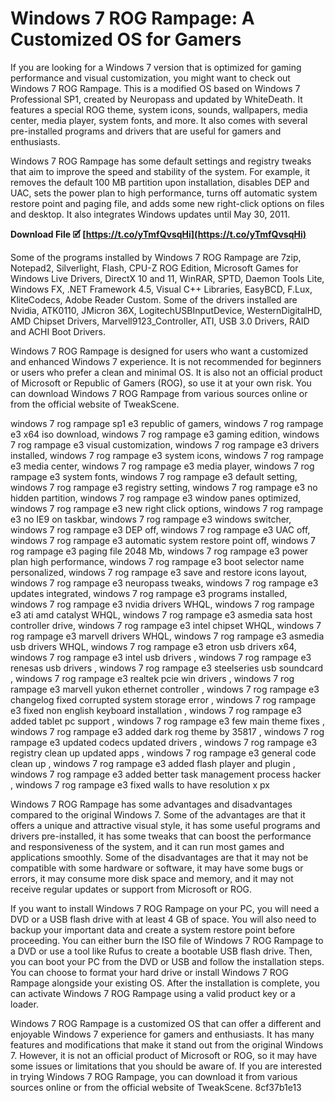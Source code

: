 
 
# Windows 7 ROG Rampage: A Customized OS for Gamers
 
If you are looking for a Windows 7 version that is optimized for gaming performance and visual customization, you might want to check out Windows 7 ROG Rampage. This is a modified OS based on Windows 7 Professional SP1, created by Neuropass and updated by WhiteDeath. It features a special ROG theme, system icons, sounds, wallpapers, media center, media player, system fonts, and more. It also comes with several pre-installed programs and drivers that are useful for gamers and enthusiasts.
 
Windows 7 ROG Rampage has some default settings and registry tweaks that aim to improve the speed and stability of the system. For example, it removes the default 100 MB partition upon installation, disables DEP and UAC, sets the power plan to high performance, turns off automatic system restore point and paging file, and adds some new right-click options on files and desktop. It also integrates Windows updates until May 30, 2011.
 
**Download File 🗹 [https://t.co/yTmfQvsqHi](https://t.co/yTmfQvsqHi)**


 
Some of the programs installed by Windows 7 ROG Rampage are 7zip, Notepad2, Silverlight, Flash, CPU-Z ROG Edition, Microsoft Games for Windows Live Drivers, DirectX 10 and 11, WinRAR, SPTD, Daemon Tools Lite, Windows FX, .NET Framework 4.5, Visual C++ Libraries, EasyBCD, F.Lux, KliteCodecs, Adobe Reader Custom. Some of the drivers installed are Nvidia, ATK0110, JMicron 36X, LogitechUSBInputDevice, WesternDigitalHD, AMD Chipset Drivers, Marvell9123\_Controller, ATI, USB 3.0 Drivers, RAID and ACHI Boot Drivers.
 
Windows 7 ROG Rampage is designed for users who want a customized and enhanced Windows 7 experience. It is not recommended for beginners or users who prefer a clean and minimal OS. It is also not an official product of Microsoft or Republic of Gamers (ROG), so use it at your own risk. You can download Windows 7 ROG Rampage from various sources online or from the official website of TweakScene.
 
windows 7 rog rampage sp1 e3 republic of gamers,  windows 7 rog rampage e3 x64 iso download,  windows 7 rog rampage e3 gaming edition,  windows 7 rog rampage e3 visual customization,  windows 7 rog rampage e3 drivers installed,  windows 7 rog rampage e3 system icons,  windows 7 rog rampage e3 media center,  windows 7 rog rampage e3 media player,  windows 7 rog rampage e3 system fonts,  windows 7 rog rampage e3 default setting,  windows 7 rog rampage e3 registry setting,  windows 7 rog rampage e3 no hidden partition,  windows 7 rog rampage e3 window panes optimized,  windows 7 rog rampage e3 new right click options,  windows 7 rog rampage e3 no IE9 on taskbar,  windows 7 rog rampage e3 windows switcher,  windows 7 rog rampage e3 DEP off,  windows 7 rog rampage e3 UAC off,  windows 7 rog rampage e3 automatic system restore point off,  windows 7 rog rampage e3 paging file 2048 Mb,  windows 7 rog rampage e3 power plan high performance,  windows 7 rog rampage e3 boot selector name personalized,  windows 7 rog rampage e3 save and restore icons layout,  windows 7 rog rampage e3 neuropass tweaks,  windows 7 rog rampage e3 updates integrated,  windows 7 rog rampage e3 programs installed,  windows 7 rog rampage e3 nvidia drivers WHQL,  windows 7 rog rampage e3 ati amd catalyst WHQL,  windows 7 rog rampage e3 asmedia sata host controller drive,  windows 7 rog rampage e3 intel chipset WHQL,  windows 7 rog rampage e3 marvell drivers WHQL,  windows 7 rog rampage e3 asmedia usb drivers WHQL,  windows 7 rog rampage e3 etron usb drivers x64,  windows 7 rog rampage e3 intel usb drivers ,  windows 7 rog rampage e3 renesas usb drivers ,  windows 7 rog rampage e3 steelseries usb soundcard ,  windows 7 rog rampage e3 realtek pcie win drivers ,  windows 7 rog rampage e3 marvell yukon ethernet controller ,  windows 7 rog rampage e3 changelog fixed corrupted system storage error ,  windows 7 rog rampage e3 fixed non english keyboard installation ,  windows 7 rog rampage e3 added tablet pc support ,  windows 7 rog rampage e3 few main theme fixes ,  windows 7 rog rampage e3 added dark rog theme by 35817 ,  windows 7 rog rampage e3 updated codecs updated drivers ,  windows 7 rog rampage e3 registry clean up updated apps ,  windows 7 rog rampage e3 general code clean up ,  windows 7 rog rampage e3 added flash player and plugin ,  windows 7 rog rampage e3 added better task management process hacker ,  windows 7 rog rampage e3 fixed walls to have resolution x px
  
Windows 7 ROG Rampage has some advantages and disadvantages compared to the original Windows 7. Some of the advantages are that it offers a unique and attractive visual style, it has some useful programs and drivers pre-installed, it has some tweaks that can boost the performance and responsiveness of the system, and it can run most games and applications smoothly. Some of the disadvantages are that it may not be compatible with some hardware or software, it may have some bugs or errors, it may consume more disk space and memory, and it may not receive regular updates or support from Microsoft or ROG.
 
If you want to install Windows 7 ROG Rampage on your PC, you will need a DVD or a USB flash drive with at least 4 GB of space. You will also need to backup your important data and create a system restore point before proceeding. You can either burn the ISO file of Windows 7 ROG Rampage to a DVD or use a tool like Rufus to create a bootable USB flash drive. Then, you can boot your PC from the DVD or USB and follow the installation steps. You can choose to format your hard drive or install Windows 7 ROG Rampage alongside your existing OS. After the installation is complete, you can activate Windows 7 ROG Rampage using a valid product key or a loader.
 
Windows 7 ROG Rampage is a customized OS that can offer a different and enjoyable Windows 7 experience for gamers and enthusiasts. It has many features and modifications that make it stand out from the original Windows 7. However, it is not an official product of Microsoft or ROG, so it may have some issues or limitations that you should be aware of. If you are interested in trying Windows 7 ROG Rampage, you can download it from various sources online or from the official website of TweakScene.
 8cf37b1e13
 
